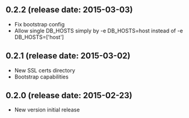 ## 0.2.2 (release date: 2015-03-03)
  - Fix bootstrap config
  - Allow single DB_HOSTS simply by -e DB_HOSTS=host instead of -e DB_HOSTS=['host']

## 0.2.1 (release date: 2015-03-02)
  - New SSL certs directory
  - Bootstrap capabilities

## 0.2.0 (release date: 2015-02-23)
  - New version initial release